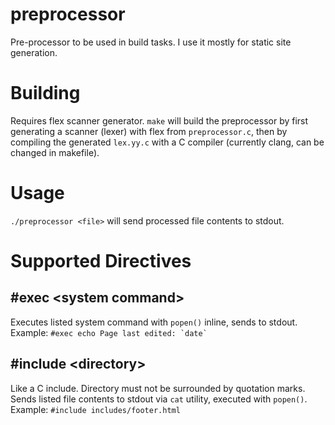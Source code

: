 # preprocessor
Pre-processor to be used in build tasks. I use it mostly for static site generation.

# Building
Requires flex scanner generator. `make` will build the preprocessor by first generating a scanner (lexer) with flex from `preprocessor.c`, then by compiling the generated `lex.yy.c` with a C compiler (currently clang, can be changed in makefile).

# Usage
`./preprocessor <file>` will send processed file contents to stdout.

# Supported Directives

## \#exec &lt;system command&gt;
Executes listed system command with `popen()` inline, sends to stdout.  
Example: ``#exec echo Page last edited: `date` `` 

## \#include &lt;directory&gt;
Like a C include. Directory must not be surrounded by quotation marks.  
Sends listed file contents to stdout via `cat` utility, executed with `popen()`.  
Example: `#include includes/footer.html`
